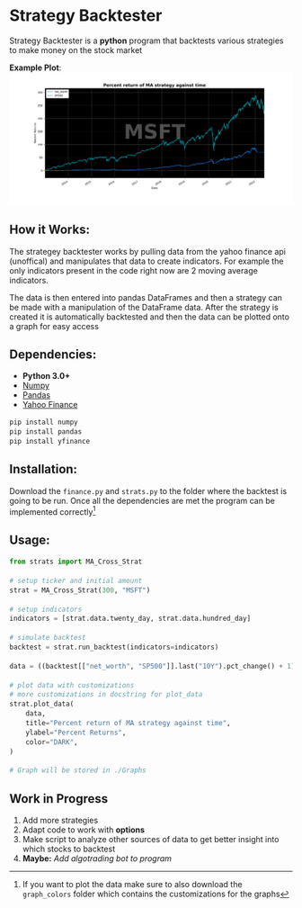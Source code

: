 # Strategy Backtester

Strategy Backtester is a **python** program that backtests various strategies to make money on the stock market

**Example Plot**:
![Example Strategy Plot](./Graphs/data.png)

## How it Works:

The strategey backtester works by pulling data from the yahoo finance api (unoffical) and manipulates that data to create indicators. For example the only indicators present in the code right now are 2 moving average indicators.

The data is then entered into pandas DataFrames and then a strategy can be made with a manipulation of the DataFrame data. After the strategy is created it is automatically backtested and then the data can be plotted onto a graph for easy access

## Dependencies:

- **Python 3.0+**
- [Numpy](https://github.com/numpy/numpy)
- [Pandas](https://github.com/pandas-dev/pandas)
- [Yahoo Finance](https://github.com/ranaroussi/yfinance)

```bash
pip install numpy
pip install pandas
pip install yfinance
```

## Installation:

Download the `finance.py` and `strats.py` to the folder where the backtest is going to be run. Once all the dependencies are met the program can be implemented correctly[^1]

[^1]: If you want to plot the data make sure to also download the `graph_colors` folder which contains the customizations for the graphs

## Usage:

```python
from strats import MA_Cross_Strat

# setup ticker and initial amount
strat = MA_Cross_Strat(300, "MSFT")

# setup indicators
indicators = [strat.data.twenty_day, strat.data.hundred_day]

# simulate backtest
backtest = strat.run_backtest(indicators=indicators)

data = ((backtest[["net_worth", "SP500"]].last("10Y").pct_change() + 1).cumprod() * 100) - 100

# plot data with customizations
# more customizations in docstring for plot_data
strat.plot_data(
    data,
    title="Percent return of MA strategy against time",
    ylabel="Percent Returns",
    color="DARK",
)

# Graph will be stored in ./Graphs
```

## Work in Progress

1. Add more strategies
2. Adapt code to work with **options**
3. Make script to analyze other sources of data to get better insight into which stocks to backtest
4. **Maybe:** _Add algotrading bot to program_
